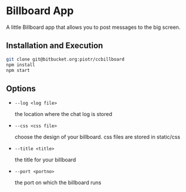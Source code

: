 # Billboard App

A little Billboard app that allows you to post messages to the big screen.

## Installation and Execution
```bash
git clone git@bitbucket.org:piotr/ccbillboard
npm install
npm start

``` 

## Options

- `--log <log file>`
  
  the location where the chat log is stored

- `--css <css file>`
  
  choose the design of your billboard. css files are stored in static/css

- `--title <title>` 

  the title for your billboard

- `--port <portno>`
  
  the port on which the billboard runs
